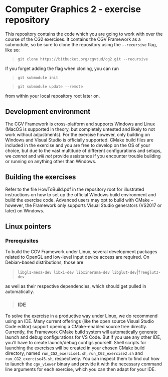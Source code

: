 # Computer Graphics 2 - exercise repository

This repository contains the code which you are going to work with over the course of the CG2 exercises. It contains the CGV Framework as a submodule, so be sure to clone the repository using the `--recursive` flag, like so:
>`git clone https://bitbucket.org/cgvtud/cg2.git --recursive`

If you forget adding the flag when cloning, you can run
>`git submodule init`

>`git submodule update --remote`

from within your local repository root later on.

## Development environment

The CGV Framework is cross-platform and supports Windows and Linux (MacOS is supported in theory, but completely untested and likely to not work without adjustments). For the exercise however, only building on Windows and Visual Studio is officially supported. CMake build files are included in the exercise and you are free to develop on the OS of your choice, but due to the vast multitude of different configurations and setups, we _cannot_ and _*will not*_ provide assistance if you encounter trouble building or running on anything other than Windows.

## Building the exercises

Refer to the file HowToBuild.pdf in the repository root for illustrated instructions on how to set up the official Windows build environment and build the exercise code.
Advanced users may opt to build with CMake – however, the Framework only supports Visual Studio generators (VS2017 or later) on Windows.

## Linux pointers

### Prerequisites
To build the CGV Framework under Linux, several development packages related to OpenGL and low-level input device access are required. On Debian-based distributions, those are

> `libgl1-mesa-dev libxi-dev libxinerama-dev libglut-dev`|`freeglut3-dev`

as well as their respective dependencies, which should get pulled in automatically.

> ### IDE
To solve the exercise in a productive way under Linux, we do recommend using an IDE. Many current offerings (like the open source Visual Studio Code editor) support opening a CMake-enabled source tree directly. Currently, the Framework CMake build system will automatically generate launch and debug configurations for VS Code. But if you use any other IDE, you'll have to create launch/debug configs yourself. Shell scripts for launching the exercises will be created in your chosen CMake build directory, named `run_CG2_exercise1.sh`, `run_CG2_exercise2.sh` and `run_CG2_exercise45.sh`, respectively. You can inspect them to find out how to launch the `cgv_viewer` binary and provide it with the necessary command line arguments for each exercise, which you can then adapt for your IDE.